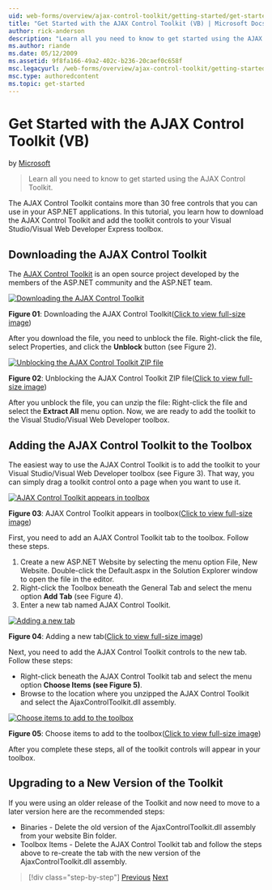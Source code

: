 ```yaml
---
uid: web-forms/overview/ajax-control-toolkit/getting-started/get-started-with-the-ajax-control-toolkit-vb
title: "Get Started with the AJAX Control Toolkit (VB) | Microsoft Docs"
author: rick-anderson
description: "Learn all you need to know to get started using the AJAX Control Toolkit. (VB)"
ms.author: riande
ms.date: 05/12/2009
ms.assetid: 9f8fa166-49a2-402c-b236-20caef0c658f
msc.legacyurl: /web-forms/overview/ajax-control-toolkit/getting-started/get-started-with-the-ajax-control-toolkit-vb
msc.type: authoredcontent
ms.topic: get-started
---
```

# Get Started with the AJAX Control Toolkit (VB)

by [Microsoft](https://github.com/microsoft)

> Learn all you need to know to get started using the AJAX Control Toolkit.

The AJAX Control Toolkit contains more than 30 free controls that you can use in your ASP.NET applications. In this tutorial, you learn how to download the AJAX Control Toolkit and add the toolkit controls to your Visual Studio/Visual Web Developer Express toolbox.

## Downloading the AJAX Control Toolkit

The [AJAX Control Toolkit](http://devexpress.com/act) is an open source project developed by the members of the ASP.NET community and the ASP.NET team.

[![Downloading the AJAX Control Toolkit](get-started-with-the-ajax-control-toolkit-vb/_static/image1.jpg)](get-started-with-the-ajax-control-toolkit-vb/_static/image1.png)

**Figure 01**: Downloading the AJAX Control Toolkit([Click to view full-size image](get-started-with-the-ajax-control-toolkit-vb/_static/image2.png))

After you download the file, you need to unblock the file. Right-click the file, select Properties, and click the **Unblock** button (see Figure 2).

[![Unblocking the AJAX Control Toolkit ZIP file](get-started-with-the-ajax-control-toolkit-vb/_static/image2.jpg)](get-started-with-the-ajax-control-toolkit-vb/_static/image3.png)

**Figure 02**: Unblocking the AJAX Control Toolkit ZIP file([Click to view full-size image](get-started-with-the-ajax-control-toolkit-vb/_static/image4.png))

After you unblock the file, you can unzip the file: Right-click the file and select the **Extract All** menu option. Now, we are ready to add the toolkit to the Visual Studio/Visual Web Developer toolbox.

## Adding the AJAX Control Toolkit to the Toolbox

The easiest way to use the AJAX Control Toolkit is to add the toolkit to your Visual Studio/Visual Web Developer toolbox (see Figure 3). That way, you can simply drag a toolkit control onto a page when you want to use it.

[![AJAX Control Toolkit appears in toolbox](get-started-with-the-ajax-control-toolkit-vb/_static/image3.jpg)](get-started-with-the-ajax-control-toolkit-vb/_static/image5.png)

**Figure 03**: AJAX Control Toolkit appears in toolbox([Click to view full-size image](get-started-with-the-ajax-control-toolkit-vb/_static/image6.png))

First, you need to add an AJAX Control Toolkit tab to the toolbox. Follow these steps.

1. Create a new ASP.NET Website by selecting the menu option File, New Website. Double-click the Default.aspx in the Solution Explorer window to open the file in the editor.
2. Right-click the Toolbox beneath the General Tab and select the menu option **Add Tab** (see Figure 4).
3. Enter a new tab named AJAX Control Toolkit.

[![Adding a new tab](get-started-with-the-ajax-control-toolkit-vb/_static/image4.jpg)](get-started-with-the-ajax-control-toolkit-vb/_static/image7.png)

**Figure 04**: Adding a new tab([Click to view full-size image](get-started-with-the-ajax-control-toolkit-vb/_static/image8.png))

Next, you need to add the AJAX Control Toolkit controls to the new tab. Follow these steps:

- Right-click beneath the AJAX Control Toolkit tab and select the menu option **Choose Items (see Figure 5)**.
- Browse to the location where you unzipped the AJAX Control Toolkit and select the AjaxControlToolkit.dll assembly.

[![Choose items to add to the toolbox](get-started-with-the-ajax-control-toolkit-vb/_static/image5.jpg)](get-started-with-the-ajax-control-toolkit-vb/_static/image9.png)

**Figure 05**: Choose items to add to the toolbox([Click to view full-size image](get-started-with-the-ajax-control-toolkit-vb/_static/image10.png))

After you complete these steps, all of the toolkit controls will appear in your toolbox.

## Upgrading to a New Version of the Toolkit

If you were using an older release of the Toolkit and now need to move to a later version here are the recommended steps:

- Binaries - Delete the old version of the AjaxControlToolkit.dll assembly from your website Bin folder.
- Toolbox Items - Delete the AJAX Control Toolkit tab and follow the steps above to re-create the tab with the new version of the AjaxControlToolkit.dll assembly.

> [!div class="step-by-step"]
> [Previous](creating-a-custom-ajax-control-toolkit-control-extender-cs.md)
> [Next](using-ajax-control-toolkit-controls-and-control-extenders-vb.md)

